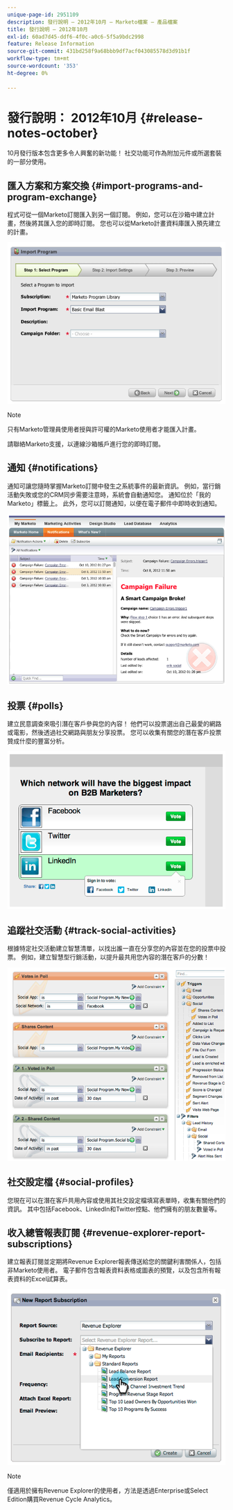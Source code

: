 ```yaml
---
unique-page-id: 2951109
description: 發行說明 — 2012年10月 — Marketo檔案 — 產品檔案
title: 發行說明 — 2012年10月
exl-id: 60ad7d45-ddf6-4f0c-a0c6-5f5a9bdc2998
feature: Release Information
source-git-commit: 431bd258f9a68bbb9df7acf043085578d3d91b1f
workflow-type: tm+mt
source-wordcount: '353'
ht-degree: 0%

---
```


# 發行說明： 2012年10月 {#release-notes-october}

10月發行版本包含更多令人興奮的新功能！ 社交功能可作為附加元件或所選套裝的一部分使用。

## 匯入方案和方案交換 {#import-programs-and-program-exchange}

程式可從一個Marketo訂閱匯入到另一個訂閱。 例如，您可以在沙箱中建立計畫，然後將其匯入您的即時訂閱。 您也可以從Marketo計畫資料庫匯入預先建立的計畫。

![](assets/image2014-9-23-10-3a46-3a42.png)

>[!NOTE]
>
>只有Marketo管理員使用者授與許可權的Marketo使用者才能匯入計畫。
>
>請聯絡Marketo支援，以連線沙箱帳戶進行您的即時訂閱。

## 通知 {#notifications}

通知可讓您隨時掌握Marketo訂閱中發生之系統事件的最新資訊。 例如，當行銷活動失敗或您的CRM同步需要注意時，系統會自動通知您。 通知位於「我的Marketo」標籤上。 此外，您可以訂閱通知，以便在電子郵件中即時收到通知。

![](assets/image2014-9-23-10-3a46-3a53.png)

## 投票 {#polls}

建立民意調查來吸引潛在客戶參與您的內容！ 他們可以投票選出自己最愛的網路或電影，然後透過社交網路與朋友分享投票。 您可以收集有關您的潛在客戶投票贊成什麼的豐富分析。

![](assets/image2014-9-23-10-3a47-3a6.png)

## 追蹤社交活動 {#track-social-activities}

根據特定社交活動建立智慧清單，以找出誰一直在分享您的內容並在您的投票中投票。 例如，建立智慧型行銷活動，以提升最共用您內容的潛在客戶的分數！

![](assets/image2014-9-23-10-3a47-3a20.png)

## 社交設定檔 {#social-profiles}

您現在可以在潛在客戶共用內容或使用其社交設定檔填寫表單時，收集有關他們的資訊。 其中包括Facebook、LinkedIn和Twitter控點、他們擁有的朋友數量等。

## 收入總管報表訂閱 {#revenue-explorer-report-subscriptions}

建立報表訂閱並定期將Revenue Explorer報表傳送給您的關鍵利害關係人，包括非Marketo使用者。 電子郵件包含報表資料表格或圖表的預覽，以及包含所有報表資料的Excel試算表。

![](assets/image2014-9-23-10-3a47-3a33.png)

>[!NOTE]
>
>僅適用於擁有Revenue Explorer的使用者，方法是透過Enterprise或Select Edition購買Revenue Cycle Analytics。
